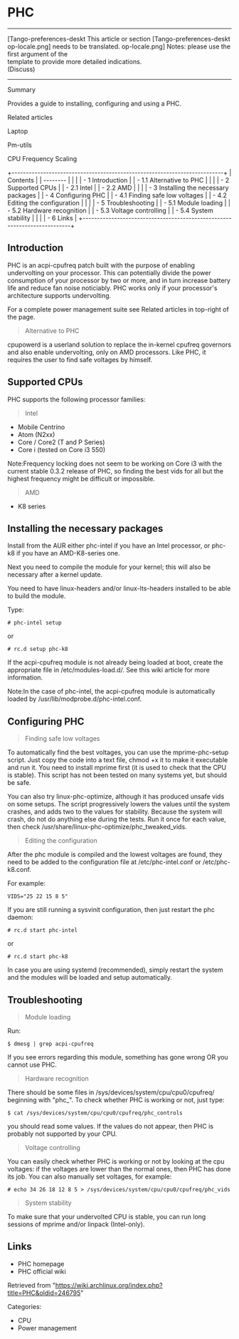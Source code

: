 PHC
===

  ------------------------ ------------------------ ------------------------
  [Tango-preferences-deskt This article or section  [Tango-preferences-deskt
  op-locale.png]           needs to be translated.  op-locale.png]
                           Notes: please use the    
                           first argument of the    
                           template to provide more 
                           detailed indications.    
                           (Discuss)                
  ------------------------ ------------------------ ------------------------

Summary

Provides a guide to installing, configuring and using a PHC.

Related articles

Laptop

Pm-utils

CPU Frequency Scaling

+--------------------------------------------------------------------------+
| Contents                                                                 |
| --------                                                                 |
|                                                                          |
| -   1 Introduction                                                       |
|     -   1.1 Alternative to PHC                                           |
|                                                                          |
| -   2 Supported CPUs                                                     |
|     -   2.1 Intel                                                        |
|     -   2.2 AMD                                                          |
|                                                                          |
| -   3 Installing the necessary packages                                  |
| -   4 Configuring PHC                                                    |
|     -   4.1 Finding safe low voltages                                    |
|     -   4.2 Editing the configuration                                    |
|                                                                          |
| -   5 Troubleshooting                                                    |
|     -   5.1 Module loading                                               |
|     -   5.2 Hardware recognition                                         |
|     -   5.3 Voltage controlling                                          |
|     -   5.4 System stability                                             |
|                                                                          |
| -   6 Links                                                              |
+--------------------------------------------------------------------------+

Introduction
------------

PHC is an acpi-cpufreq patch built with the purpose of enabling
undervolting on your processor. This can potentially divide the power
consumption of your processor by two or more, and in turn increase
battery life and reduce fan noise noticiably. PHC works only if your
processor's architecture supports undervolting.

For a complete power management suite see Related articles in top-right
of the page.

> Alternative to PHC

cpupowerd is a userland solution to replace the in-kernel cpufreq
governors and also enable undervolting, only on AMD processors. Like
PHC, it requires the user to find safe voltages by himself.

Supported CPUs
--------------

PHC supports the following processor families:

> Intel

-   Mobile Centrino
-   Atom (N2xx)
-   Core / Core2 (T and P Series)
-   Core i (tested on Core i3 550)

Note:Frequency locking does not seem to be working on Core i3 with the
current stable 0.3.2 release of PHC, so finding the best vids for all
but the highest frequency might be difficult or impossible.

> AMD

-   K8 series

Installing the necessary packages
---------------------------------

Install from the AUR either phc-intel if you have an Intel processor, or
phc-k8 if you have an AMD-K8-series one.

Next you need to compile the module for your kernel; this will also be
necessary after a kernel update.

You need to have linux-headers and/or linux-lts-headers installed to be
able to build the module.

Type:

    # phc-intel setup

or

    # rc.d setup phc-k8

If the acpi-cpufreq module is not already being loaded at boot, create
the appropriate file in /etc/modules-load.d/. See this wiki article for
more information.

Note:In the case of phc-intel, the acpi-cpufreq module is automatically
loaded by /usr/lib/modprobe.d/phc-intel.conf.

Configuring PHC
---------------

> Finding safe low voltages

To automatically find the best voltages, you can use the
mprime-phc-setup script. Just copy the code into a text file, chmod +x
it to make it executable and run it. You need to install mprime first
(it is used to check that the CPU is stable). This script has not been
tested on many systems yet, but should be safe.

You can also try linux-phc-optimize, although it has produced unsafe
vids on some setups. The script progressively lowers the values until
the system crashes, and adds two to the values for stability. Because
the system will crash, do not do anything else during the tests. Run it
once for each value, then check
/usr/share/linux-phc-optimize/phc_tweaked_vids.

> Editing the configuration

After the phc module is compiled and the lowest voltages are found, they
need to be added to the configuration file at /etc/phc-intel.conf or
/etc/phc-k8.conf.

For example:

    VIDS="25 22 15 8 5"

If you are still running a sysvinit configuration, then just restart the
phc daemon:

    # rc.d start phc-intel

or

    # rc.d start phc-k8

In case you are using systemd (recommended), simply restart the system
and the modules will be loaded and setup automatically.

Troubleshooting
---------------

> Module loading

Run:

    $ dmesg | grep acpi-cpufreq

If you see errors regarding this module, something has gone wrong OR you
cannot use PHC.

> Hardware recognition

There should be some files in /sys/devices/system/cpu/cpu0/cpufreq/
beginning with "phc_". To check whether PHC is working or not, just
type:

    $ cat /sys/devices/system/cpu/cpu0/cpufreq/phc_controls

you should read some values. If the values do not appear, then PHC is
probably not supported by your CPU.

> Voltage controlling

You can easily check whether PHC is working or not by looking at the cpu
voltages: if the voltages are lower than the normal ones, then PHC has
done its job. You can also manually set voltages, for example:

    # echo 34 26 18 12 8 5 > /sys/devices/system/cpu/cpu0/cpufreq/phc_vids

> System stability

To make sure that your undervolted CPU is stable, you can run long
sessions of mprime and/or linpack (Intel-only).

Links
-----

-   PHC homepage
-   PHC official wiki

Retrieved from
"https://wiki.archlinux.org/index.php?title=PHC&oldid=246795"

Categories:

-   CPU
-   Power management
